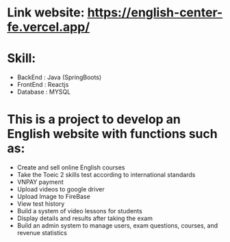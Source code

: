 # Link website: https://english-center-fe.vercel.app/
# Skill:
- BackEnd : Java (SpringBoots)
- FrontEnd : Reactjs
- Database : MYSQL
# This is a project to develop an English website with functions such as:
- Create and sell online English courses
- Take the Toeic 2 skills test according to international standards
- VNPAY payment
- Upload videos to google driver
- Upload Image to FireBase
- View test history
- Build a system of video lessons for students
- Display details and results after taking the exam
- Build an admin system to manage users, exam questions, courses, and revenue statistics

